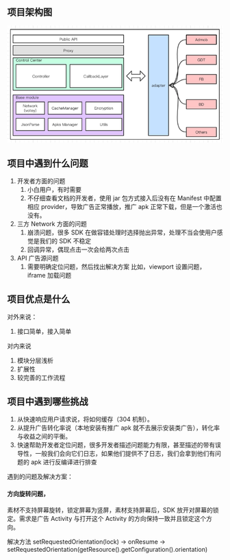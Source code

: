 ## 项目架构图
![玉米聚合模块图](../../resource/yumi-mediation-module.png)

## 项目中遇到什么问题
1. 开发者方面的问题
    1. 小白用户，有时需要
    2. 不仔细查看文档的开发者，使用 jar 包方式接入后没有在 Manifest 中配置相应 provider，导致广告正常播放，推广 apk 正常下载，但是一个激活也没有。
2. 三方 Network 方面的问题
    1. 崩溃问题，很多 SDK 在做容错处理时选择抛出异常，处理不当会使用户感觉是我们的 SDK 不稳定
    2. 回调异常，偶现点击一次会给两次点击
3. API 广告源问题
    1. 需要明确定位问题，然后找出解决方案 比如，viewport 设置问题，iframe 加载问题

## 项目优点是什么
对外来说：
1. 接口简单，接入简单

对内来说
1. 模块分层浅析
2. 扩展性
3. 较完善的工作流程


## 项目中遇到哪些挑战
1. 从快速响应用户请求说，将如何缓存（304 机制）。
2. 从提升广告转化率说（本地安装有推广 apk 就不去展示安装类广告），转化率与收益之间的平衡。
3. 快速帮助开发者定位问题，很多开发者描述问题能力有限，甚至描述的带有误导性，一般我们会向它们日志，如果他们提供不了日志，我们会拿到他们有问题的 apk 进行反编译进行排查

遇到的问题及解决方案：
#### 方向旋转问题，
素材不支持屏幕旋转，锁定屏幕为竖屏，素材支持屏幕后，SDK 放开对屏幕的锁定。需求是广告 Activity 与打开这个 Activity 的方向保持一致并且锁定这个方向。

解决方法
setRequestedOrientation(lock) -> onResume -> setRequestedOrientation(getResource().getConfiguration().orientation)